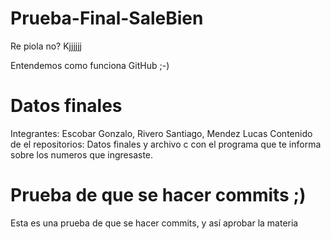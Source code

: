 # Prueba-Final-SaleBien
Re piola no? Kjjjjjj

Entendemos como funciona GitHub
;-)
# Datos finales

Integrantes: Escobar Gonzalo, Rivero Santiago, Mendez Lucas
Contenido de el repositorios: Datos finales y archivo c con el programa que te informa sobre los numeros que ingresaste.

# Prueba de que se hacer commits ;)
Esta es una prueba de que se hacer commits, y así aprobar la materia

